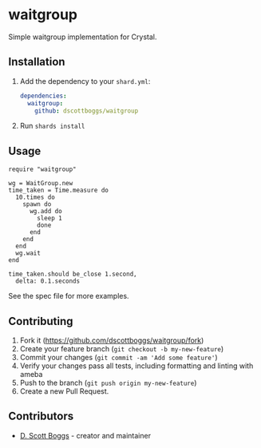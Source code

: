 # waitgroup
Simple waitgroup implementation for Crystal.

## Installation

1. Add the dependency to your `shard.yml`:

   ```yaml
   dependencies:
     waitgroup:
       github: dscottboggs/waitgroup
   ```

2. Run `shards install`

## Usage

```crystal
require "waitgroup"

wg = WaitGroup.new
time_taken = Time.measure do
  10.times do
    spawn do
      wg.add do
        sleep 1
        done
      end
    end
  end
  wg.wait
end

time_taken.should be_close 1.second,
  delta: 0.1.seconds
```

See the spec file for more examples.

## Contributing

1. Fork it (<https://github.com/dscottboggs/waitgroup/fork>)
2. Create your feature branch (`git checkout -b my-new-feature`)
3. Commit your changes (`git commit -am 'Add some feature'`)
4. Verify your changes pass all tests, including formatting and linting with ameba
5. Push to the branch (`git push origin my-new-feature`)
6. Create a new Pull Request.

## Contributors

- [D. Scott Boggs](https://github.com/dscottboggs) - creator and maintainer
